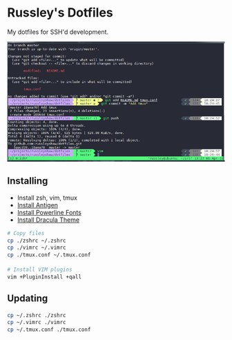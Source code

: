 # Russley's Dotfiles

My dotfiles for SSH'd development.

![Screenshot](screenshot.png)

## Installing

- Install zsh, vim, tmux
- [Install Antigen](https://github.com/zsh-users/antigen#installation)
- [Install Powerline Fonts](https://github.com/powerline/fonts/archive/master.zip)
- [Install Dracula Theme](https://gist.github.com/russleyshaw/4ce43f3b3c0d68ac67fe69eb3a375a4d)

```bash
# Copy files
cp ./zshrc ~/.zshrc
cp ./vimrc ~/.vimrc
cp ./tmux.conf ~/.tmux.conf

# Install VIM plugins
vim +PluginInstall +qall
```

## Updating

```bash
cp ~/.zshrc ./zshrc
cp ~/.vimrc ./vimrc
cp ~/.tmux.conf ./tmux.conf
```
